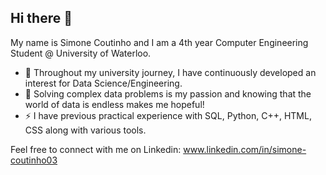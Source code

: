 ## Hi there 👋

My name is Simone Coutinho and I am a 4th year Computer Engineering Student @ University of Waterloo. 

- 🔭 Throughout my university journey, I have continuously developed an interest for Data Science/Engineering.
- 🤔 Solving complex data problems is my passion and knowing that the world of data is endless makes me hopeful!
- ⚡ I have previous practical experience with SQL, Python, C++, HTML, CSS along with various tools. 

Feel free to connect with me on Linkedin: www.linkedin.com/in/simone-coutinho03
<!--

**coutinhos321/coutinhos321** is a ✨ _special_ ✨ repository because its `README.md` (this file) appears on your GitHub profile.

Here are some ideas to get you started:

- 🔭 I’m currently working on ...
- 🌱 I’m currently learning ...
- 👯 I’m looking to collaborate on ...
- 🤔 I’m looking for help with ...
- 💬 Ask me about ...
- 📫 How to reach me: ...
- 😄 Pronouns: ...
- ⚡ Fun fact: ...
-->
